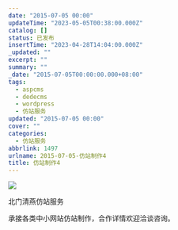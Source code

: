 ```yaml
---
date: "2015-07-05 00:00"
updateTime: "2023-05-05T00:38:00.000Z"
catalog: []
status: 已发布
insertTime: "2023-04-28T14:04:00.000Z"
_updated: ""
excerpt: ""
summary: ""
_date: "2015-07-05T00:00:00.000+08:00"
tags:
  - aspcms
  - dedecms
  - wordpress
  - 仿站服务
updated: "2015-07-05 00:00"
cover: ""
categories:
  - 仿站服务
abbrlink: 1497
urlname: 2015-07-05-仿站制作4
title: 仿站制作4
---
```


![](http://ww2.sinaimg.cn/large/4eed32f2jw1ets71p8jvij206o08wgmm.jpg)

北门清燕仿站服务

承接各类中小网站仿站制作，合作详情欢迎洽谈咨询。
